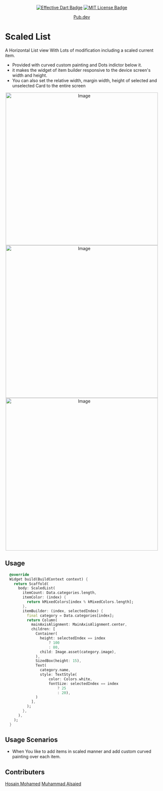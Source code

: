 <p align="center">
	<a href="https://github.com/tenhobi/effective_dart"><img src="https://img.shields.io/badge/style-effective_dart-40c4ff.svg" alt="Effective Dart Badge"></a>
	<a href="https://opensource.org/licenses/MIT"><img src="https://img.shields.io/badge/license-MIT-purple.svg" alt="MIT License Badge"></a>
</p>

</p>
<p align = "center">
<a href="https://pub.dev/packages/scaled_list"> Pub.dev</a>
</p>


# Scaled List
A Horizontal List view With Lots of modification including a scaled current item.
- Provided with curved custom painting and Dots indictor below it.
- it makes the widget of item builder responsive to the device screen's width and height.
- You can also set the  relative width, margin width, height of selected and unselected Card to the entire screen

<p align="center">
	<img src="https://i.imgur.com/a40bkMu.png" alt="Image" height="500"/>
	<img src="https://i.imgur.com/uB58pWN.png" alt="Image" height="500"/>
	<img src="https://i.imgur.com/H0ObOwf.png" alt="Image" height="500"/>	
	

## Usage

```dart
  @override
  Widget build(BuildContext context) {
    return Scaffold(
      body: ScaledList(
        itemCount: Data.categories.length,
        itemColor: (index) {
          return kMixedColors[index % kMixedColors.length];
        },
        itemBuilder: (index, selectedIndex) {
          final category = Data.categories[index];
          return Column(
            mainAxisAlignment: MainAxisAlignment.center,
            children: [
              Container(
                height: selectedIndex == index
                    ? 100
                    : 80,
                child: Image.asset(category.image),
              ),
              SizedBox(height: 15),
              Text(
                category.name,
                style: TextStyle(
                    color: Colors.white,
                    fontSize: selectedIndex == index
                        ? 25
                        : 20),
              )
            ],
          );
        },
      ),
    );
  }
  ```
  
## Usage Scenarios
- When You like to add items in scaled manner and add custom curved painting over each item.

## Contributers
<a href="https://github.com/hosain-mohamed"> Hosain Mohamed</a>
<a href="https://github.com/MuhammadElsaeed"> Muhammad Alsaied</a>
